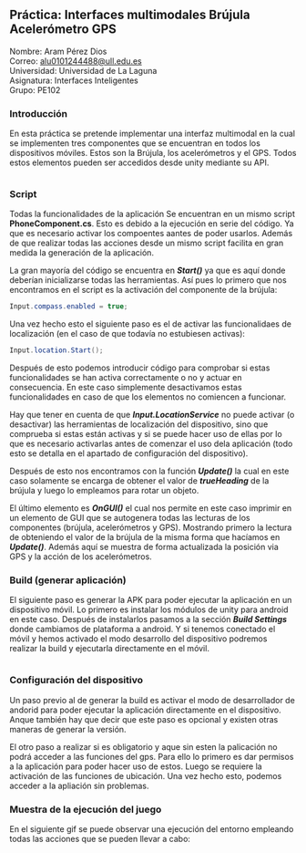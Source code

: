 ## Práctica: Interfaces multimodales Brújula Acelerómetro GPS
Nombre: Aram Pérez Dios  
Correo: alu0101244488@ull.edu.es  
Universidad: Universidad de La Laguna  
Asignatura: Interfaces Inteligentes  
Grupo: PE102  

### Introducción

En esta práctica se pretende implementar una interfaz multimodal en la cual se implementen tres componentes que se encuentran en todos los dispositivos móviles. Estos son la Brújula, los acelerómetros y el GPS. Todos estos elementos pueden ser accedidos desde unity mediante su API.

![]()

### Script
Todas la funcionalidades de la aplicación Se encuentran en un mismo script **PhoneComponent.cs**. Esto es debido a la ejecución en serie del código. Ya que es necesario activar los compoentes aantes de poder usarlos. Además de que realizar todas las acciones desde un mismo script facilita en gran medida la generación de la aplicación.

La gran mayoría del código se encuentra en ***Start()*** ya que es aquí donde deberían inicializarse todas las herramientas. Así pues lo primero que nos encontramos en el script es la activación del componente de la brújula:

```cs
Input.compass.enabled = true;
```

Una vez hecho esto el siguiente paso es el de activar las funcionalidaes de localización (en el caso de que todavía no estubiesen activas):

```cs
Input.location.Start();
```

Después de esto podemos introducir código para comprobar si estas funcionalidades se han activa correctamente o no y actuar en consecuencia. En este caso simplemente desactivamos estas funcionalidades en caso de que los elementos no comiencen a funcionar.

Hay que tener en cuenta de que ***Input.LocationService*** no puede activar (o desactivar) las herramientas de localización del dispositivo, sino que comprueba si estas están activas y si se puede hacer uso de ellas por lo que es necesario activarlas antes de comenzar el uso dela aplicación (todo esto se detalla en el apartado de configuración del dispositivo).


Después de esto nos encontramos con la función ***Update()*** la cual en este caso solamente se encarga de obtener el valor de ***trueHeading*** de la brújula y luego lo empleamos para rotar un objeto.

El último elemento es ***OnGUI()*** el cual nos permite en este caso imprimir en un elemento de GUI que se autogenera todas las lecturas de los componentes (brújula, acelerómetros y GPS). Mostrando primero la lectura de obteniendo el valor de la brújula de la misma forma que hacíamos en ***Update()***. Además aquí se muestra de forma actualizada la posición via GPS y la acción de los acelerómetros.


### Build (generar aplicación)

El siguiente paso es generar la APK para poder ejecutar la aplicación en un dispositivo móvil. Lo primero es instalar los módulos de unity para android en este caso. Después de instalarlos pasamos a la sección ***Build Settings*** donde cambiamos de plataforma a android. Y si tenemos conectado el móvil y hemos activado el modo desarrollo del dispositivo podremos realizar la build y ejecutarla directamente en el móvil.

![]() 


### Configuración del dispositivo

Un paso previo al de generar la build es activar el modo de desarrollador de andorid para poder ejecutar la aplicación directamente en el dispositivo. Anque también hay que decir que este paso es opcional y existen otras maneras de generar la versión.

El otro paso a realizar si es obligatorio y aque sin esten la palicación no podrá acceder a las funciones del gps. Para ello lo primero es dar permisos a la aplicación para poder hacer uso de estos. Luego se requiere la activación de las funciones de ubicación. Una vez hecho esto, podemos acceder a la apliación sin problemas.


### Muestra de la ejecución del juego

En el siguiente gif se puede observar una ejecución del entorno empleando todas las acciones que se pueden llevar a cabo: 

![]()
![]()
